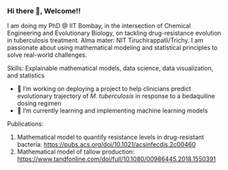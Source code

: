 ### Hi there 👋, Welcome!! 

I am doing my PhD @ IIT Bombay, in the intersection of Chemical Engineering and Evolutionary Biology, on tackling drug-resistance evolution in tuberculosis treatment. 
Alma mater: NIT Tiruchirappalli/Trichy. I am passionate about using mathematical modeling and statistical principles to solve real-world challenges. 

Skills: Explainable mathematical models, data science, data visualization, and statistics

- 🔭 I’m working on deploying a project to help clinicians predict evolutionary trajectory of _M. tuberculosis_ in response to a bedaquiline dosing regimen
- 🌱 I’m currently learning and implementing machine learning models


Publications:
1. Mathematical model to quantify resistance levels in drug-resistant bacteria: https://pubs.acs.org/doi/10.1021/acsinfecdis.2c00460
2. Mathematical model of tallow production: https://www.tandfonline.com/doi/full/10.1080/00986445.2018.1550391
